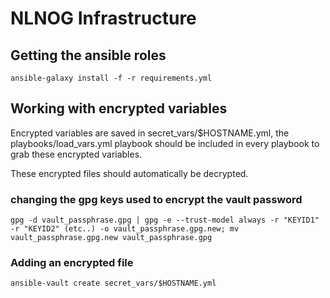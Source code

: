 # NLNOG Infrastructure

## Getting the ansible roles
`ansible-galaxy install -f -r requirements.yml`

## Working with encrypted variables
Encrypted variables are saved in secret_vars/$HOSTNAME.yml, the playbooks/load_vars.yml
playbook should be included in every playbook to grab these encrypted variables.

These encrypted files should automatically be decrypted.

### changing the gpg keys used to encrypt the vault password
`gpg -d vault_passphrase.gpg | gpg -e --trust-model always -r "KEYID1" -r "KEYID2" (etc..) -o vault_passphrase.gpg.new; mv vault_passphrase.gpg.new vault_passphrase.gpg`

### Adding an encrypted file
`ansible-vault create secret_vars/$HOSTNAME.yml`
